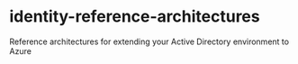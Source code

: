# identity-reference-architectures
Reference architectures for extending your Active Directory environment to Azure
